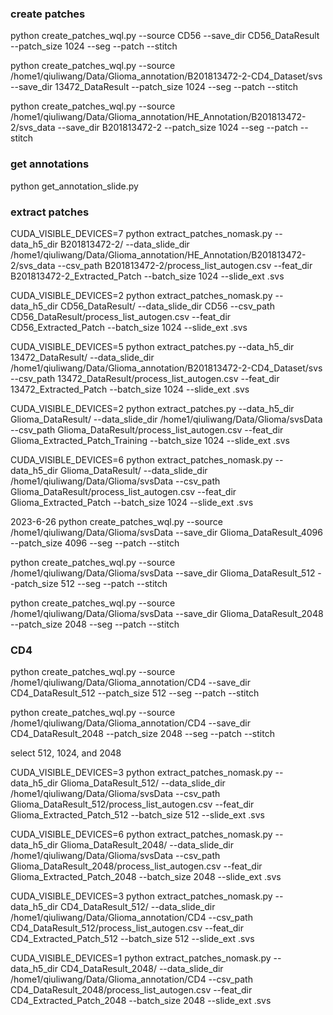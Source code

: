 ### create patches
python create_patches_wql.py --source CD56 --save_dir CD56_DataResult --patch_size 1024 --seg --patch --stitch

python create_patches_wql.py --source /home1/qiuliwang/Data/Glioma_annotation/B201813472-2-CD4_Dataset/svs  --save_dir 13472_DataResult --patch_size 1024 --seg --patch --stitch

python create_patches_wql.py --source /home1/qiuliwang/Data/Glioma_annotation/HE_Annotation/B201813472-2/svs_data  --save_dir B201813472-2 --patch_size 1024 --seg --patch --stitch

### get annotations
python get_annotation_slide.py

### extract patches
CUDA_VISIBLE_DEVICES=7 python extract_patches_nomask.py --data_h5_dir B201813472-2/ --data_slide_dir /home1/qiuliwang/Data/Glioma_annotation/HE_Annotation/B201813472-2/svs_data --csv_path B201813472-2/process_list_autogen.csv --feat_dir B201813472-2_Extracted_Patch --batch_size 1024 --slide_ext .svs

CUDA_VISIBLE_DEVICES=2 python extract_patches_nomask.py --data_h5_dir CD56_DataResult/ --data_slide_dir CD56 --csv_path CD56_DataResult/process_list_autogen.csv --feat_dir CD56_Extracted_Patch --batch_size 1024 --slide_ext .svs


CUDA_VISIBLE_DEVICES=5 python extract_patches.py --data_h5_dir 13472_DataResult/ --data_slide_dir /home1/qiuliwang/Data/Glioma_annotation/B201813472-2-CD4_Dataset/svs --csv_path 13472_DataResult/process_list_autogen.csv --feat_dir 13472_Extracted_Patch --batch_size 1024 --slide_ext .svs 

CUDA_VISIBLE_DEVICES=2 python extract_patches.py --data_h5_dir Glioma_DataResult/ --data_slide_dir /home1/qiuliwang/Data/Glioma/svsData --csv_path Glioma_DataResult/process_list_autogen.csv --feat_dir Glioma_Extracted_Patch_Training --batch_size 1024 --slide_ext .svs 

CUDA_VISIBLE_DEVICES=6 python extract_patches_nomask.py --data_h5_dir Glioma_DataResult/ --data_slide_dir /home1/qiuliwang/Data/Glioma/svsData --csv_path Glioma_DataResult/process_list_autogen.csv --feat_dir Glioma_Extracted_Patch --batch_size 1024 --slide_ext .svs


2023-6-26
python create_patches_wql.py --source /home1/qiuliwang/Data/Glioma/svsData  --save_dir Glioma_DataResult_4096 --patch_size 4096 --seg --patch --stitch

python create_patches_wql.py --source /home1/qiuliwang/Data/Glioma/svsData  --save_dir Glioma_DataResult_512 --patch_size 512 --seg --patch --stitch

python create_patches_wql.py --source /home1/qiuliwang/Data/Glioma/svsData  --save_dir Glioma_DataResult_2048 --patch_size 2048 --seg --patch --stitch

### CD4

python create_patches_wql.py --source /home1/qiuliwang/Data/Glioma_annotation/CD4  --save_dir CD4_DataResult_512 --patch_size 512 --seg --patch --stitch

python create_patches_wql.py --source /home1/qiuliwang/Data/Glioma_annotation/CD4  --save_dir CD4_DataResult_2048 --patch_size 2048 --seg --patch --stitch

select 512, 1024, and 2048

CUDA_VISIBLE_DEVICES=3 python extract_patches_nomask.py --data_h5_dir Glioma_DataResult_512/ --data_slide_dir /home1/qiuliwang/Data/Glioma/svsData --csv_path Glioma_DataResult_512/process_list_autogen.csv --feat_dir Glioma_Extracted_Patch_512 --batch_size 512 --slide_ext .svs

CUDA_VISIBLE_DEVICES=6 python extract_patches_nomask.py --data_h5_dir Glioma_DataResult_2048/ --data_slide_dir /home1/qiuliwang/Data/Glioma/svsData --csv_path Glioma_DataResult_2048/process_list_autogen.csv --feat_dir Glioma_Extracted_Patch_2048 --batch_size 2048 --slide_ext .svs


CUDA_VISIBLE_DEVICES=3 python extract_patches_nomask.py --data_h5_dir CD4_DataResult_512/ --data_slide_dir /home1/qiuliwang/Data/Glioma_annotation/CD4 --csv_path CD4_DataResult_512/process_list_autogen.csv --feat_dir CD4_Extracted_Patch_512 --batch_size 512 --slide_ext .svs

CUDA_VISIBLE_DEVICES=1 python extract_patches_nomask.py --data_h5_dir CD4_DataResult_2048/ --data_slide_dir /home1/qiuliwang/Data/Glioma_annotation/CD4 --csv_path CD4_DataResult_2048/process_list_autogen.csv --feat_dir CD4_Extracted_Patch_2048 --batch_size 2048 --slide_ext .svs
